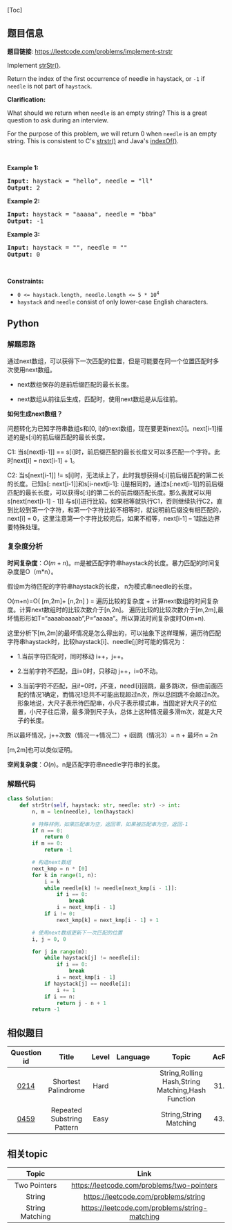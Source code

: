 [Toc]
## 题目信息
**题目链接**: https://leetcode.com/problems/implement-strstr
<p>Implement <a href="http://www.cplusplus.com/reference/cstring/strstr/" target="_blank">strStr()</a>.</p>

<p>Return the index of the first occurrence of needle in haystack, or <code>-1</code> if <code>needle</code> is not part of <code>haystack</code>.</p>

<p><strong>Clarification:</strong></p>

<p>What should we return when <code>needle</code> is an empty string? This is a great question to ask during an interview.</p>

<p>For the purpose of this problem, we will return 0 when <code>needle</code> is an empty string. This is consistent to C&#39;s&nbsp;<a href="http://www.cplusplus.com/reference/cstring/strstr/" target="_blank">strstr()</a> and Java&#39;s&nbsp;<a href="https://docs.oracle.com/javase/7/docs/api/java/lang/String.html#indexOf(java.lang.String)" target="_blank">indexOf()</a>.</p>

<p>&nbsp;</p>
<p><strong>Example 1:</strong></p>
<pre><strong>Input:</strong> haystack = "hello", needle = "ll"
<strong>Output:</strong> 2
</pre><p><strong>Example 2:</strong></p>
<pre><strong>Input:</strong> haystack = "aaaaa", needle = "bba"
<strong>Output:</strong> -1
</pre><p><strong>Example 3:</strong></p>
<pre><strong>Input:</strong> haystack = "", needle = ""
<strong>Output:</strong> 0
</pre>
<p>&nbsp;</p>
<p><strong>Constraints:</strong></p>

<ul>
	<li><code>0 &lt;= haystack.length, needle.length &lt;= 5 * 10<sup>4</sup></code></li>
	<li><code>haystack</code> and&nbsp;<code>needle</code> consist of only lower-case English characters.</li>
</ul>

## Python
### 解题思路
通过next数组，可以获得下一次匹配的位置，但是可能要在同一个位置匹配时多次使用next数组。

- next数组保存的是前后缀匹配的最长长度。

- next数组从前往后生成，匹配时，使用next数组是从后往前。

**如何生成next数组？**

问题转化为已知字符串数组s和[0, i)的next数组，现在要更新next[i]。next[i-1]描述的是s[:i]的前后缀匹配的最长长度。

C1: 当s[next[i-1]] == s[i]时，前后缀匹配的最长长度又可以多匹配一个字符。此时next[i] = next[i-1] + 1。

C2: 当s[next[i-1]] != s[i]时，无法续上了，此时我想获得s[:i]前后缀匹配的第二长的长度。已知s[: next[i-1]]和s[i-next[i-1]: i]是相同的，通过s[:next[i-1]]的前后缀匹配的最长长度，可以获得s[:i]的第二长的前后缀匹配长度。那么我就可以用s[next[next[i-1] - 1]] 与s[i]进行比较。如果相等就执行C1，否则继续执行C2，直到比较到第一个字符，和第一个字符比较不相等时，就说明前后缀没有相匹配的，next[i] = 0，这里注意第一个字符比较完后，如果不相等，next[i-1] – 1超出边界要特殊处理。
### 复杂度分析
**时间复杂度**：$O(m + n)$。m是被匹配字符串haystack的长度。暴力匹配的时间复杂度是O（m\*n）。

假设m为待匹配的字符串haystack的长度， n为模式串needle的长度。

O(m+n)=O( [m,2m]+ [n,2n] ) = 遍历比较的复杂度 + 计算next数组的时间复杂度。计算next数组时的比较次数介于[n,2n]。
遍历比较的比较次数介于[m,2m],最坏情形形如T=“aaaabaaaab”,P=“aaaaa”。所以算法时间复杂度时O(m+n).

这里分析下[m,2m]的最坏情况是怎么得出的，可以抽象下这样理解，遍历待匹配字符串haystack时，比较haystack[i]、needle[j]时可能的情况为：

- 1.当前字符匹配时，同时移动 i++，j++。

- 2.当前字符不匹配，且i=0时，只移动 j++，i=0不动。

- 3.当前字符不匹配，且i!=0时，j不变，needl[i]回跳，最多跳i次，但i由前面匹配的情况1确定，而情况1总共不可能出现超过n次，所以总回跳不会超过n次。形象地说，大尺子表示待匹配串，小尺子表示模式串，当固定好大尺子的位置，小尺子往后滑，最多滑到尺子头，总体上这种情况最多滑m次，就是大尺子的长度。

所以最坏情况，j++次数（情况一+情况二）+ i回跳（情况3）= n + 最坏n = 2n

[m,2m]也可以类似证明。

**空间复杂度**：$O(n)$。n是匹配字符串needle字符串的长度。
### 解题代码
```python
class Solution:
    def strStr(self, haystack: str, needle: str) -> int:
        n, m = len(needle), len(haystack)

        # 特殊样例，如果匹配串为空，返回零，如果被匹配串为空，返回-1
        if n == 0:
            return 0
        if m == 0:
            return -1

        # 构造next数组
        next_kmp = n * [0]
        for k in range(1, n):
            i = k
            while needle[k] != needle[next_kmp[i - 1]]:
                if i == 0:
                    break
                i = next_kmp[i - 1]
            if i != 0:
                next_kmp[k] = next_kmp[i - 1] + 1 

        # 使用next数组更新下一次匹配的位置
        i, j = 0, 0

        for j in range(m):
            while haystack[j] != needle[i]:
                if i == 0:
                    break
                i = next_kmp[i - 1]
            if haystack[j] == needle[i]:
                i += 1
            if i == n:
                return j - n + 1
        return -1
```
## 相似题目
Question id | Title | Level | Language | Topic | AcRate
:-----------:|:-----:|:-----:|:--------:|:-----:|:------:
[0214](https://leetcode.com/problems/shortest-palindrome) | Shortest Palindrome | Hard |  | String,Rolling Hash,String Matching,Hash Function | 31.1%
[0459](https://leetcode.com/problems/repeated-substring-pattern) | Repeated Substring Pattern | Easy |  | String,String Matching | 43.4%
## 相关topic
Topic | Link
:-----:|:----:
Two Pointers | https://leetcode.com/problems/two-pointers
String | https://leetcode.com/problems/string
String Matching | https://leetcode.com/problems/string-matching